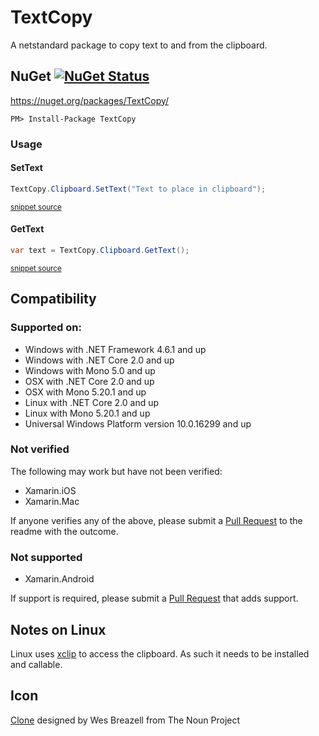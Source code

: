<!--
GENERATED FILE - DO NOT EDIT
This file was generated by [MarkdownSnippets](https://github.com/SimonCropp/MarkdownSnippets).
Source File: /readme.source.md
To change this file edit the source file and then run MarkdownSnippets.
-->
# TextCopy

A netstandard package to copy text to and from the clipboard.


## NuGet [![NuGet Status](http://img.shields.io/nuget/v/TextCopy.svg)](https://www.nuget.org/packages/TextCopy/)

https://nuget.org/packages/TextCopy/

    PM> Install-Package TextCopy


### Usage


#### SetText

<!-- snippet: SetText -->
```cs
TextCopy.Clipboard.SetText("Text to place in clipboard");
```
<sup>[snippet source](/src/Tests/Snippets.cs#L6-L10)</sup>
<!-- endsnippet -->


#### GetText

<!-- snippet: GetText -->
```cs
var text = TextCopy.Clipboard.GetText();
```
<sup>[snippet source](/src/Tests/Snippets.cs#L15-L19)</sup>
<!-- endsnippet -->


## Compatibility


### Supported on:

 * Windows with .NET Framework 4.6.1 and up
 * Windows with .NET Core 2.0 and up
 * Windows with Mono 5.0 and up
 * OSX with .NET Core 2.0 and up
 * OSX with Mono 5.20.1 and up
 * Linux with .NET Core 2.0 and up
 * Linux with Mono 5.20.1 and up
 * Universal Windows Platform version 10.0.16299 and up


### Not verified

The following may work but have not been verified:

 * Xamarin.iOS
 * Xamarin.Mac

If anyone verifies any of the above, please submit a [Pull Request](https://help.github.com/articles/about-pull-requests/) to the readme with the outcome.


### Not supported

 * Xamarin.Android

If support is required, please submit a [Pull Request](https://help.github.com/articles/about-pull-requests/) that adds support.


## Notes on Linux

Linux uses [xclip](https://github.com/astrand/xclip) to access the clipboard. As such it needs to be installed and callable.


## Icon

<a href="https://thenounproject.com/term/Clone/207435/" target="_blank">Clone</a> designed by Wes Breazell from The Noun Project

